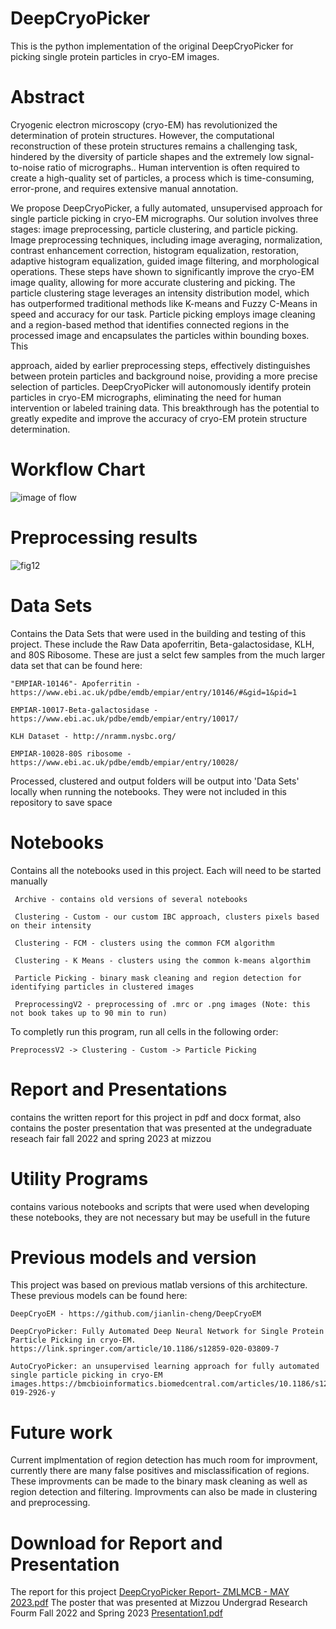 # DeepCryoPicker
This is the python implementation of the original DeepCryoPicker for picking single protein particles in cryo-EM images. 

# Abstract
Cryogenic electron microscopy (cryo-EM) has revolutionized the determination of protein structures. However, the computational reconstruction of these protein structures remains a challenging task, hindered by the diversity of particle shapes and the extremely low signal-to-noise ratio of micrographs.. Human intervention is often required to create a high-quality set of particles, a process which is time-consuming, error-prone, and requires extensive manual annotation.

We propose DeepCryoPicker, a fully automated, unsupervised approach for single particle picking in cryo-EM micrographs. Our solution involves three stages: image preprocessing, particle clustering, and particle picking. Image preprocessing techniques, including image averaging, normalization, contrast enhancement correction, histogram equalization, restoration, adaptive histogram equalization, guided image filtering, and morphological operations. These steps have shown to significantly improve the cryo-EM image quality, allowing for more accurate clustering and picking. The particle clustering stage leverages an intensity distribution model, which has outperformed traditional methods like K-means and Fuzzy C-Means in speed and accuracy for our task. Particle picking employs image cleaning and a region-based method that identifies connected regions in the processed image and encapsulates the particles within bounding boxes. This

approach, aided by earlier preprocessing steps, effectively distinguishes between protein particles and background noise, providing a more precise selection of particles.
DeepCryoPicker will autonomously identify protein particles in cryo-EM micrographs, eliminating the need for human intervention or labeled training data. This breakthrough has the potential to greatly expedite and improve the accuracy of cryo-EM protein structure determination.

# Workflow Chart
![image of flow](https://github.com/BioinfoMachineLearning/DeepCryoPicker/assets/58675459/029a5a9c-cabe-4df0-81d8-0fd376ab6837)

# Preprocessing results
![fig12](https://github.com/BioinfoMachineLearning/DeepCryoPicker/assets/58675459/b9731b49-5c20-439b-806d-f9a003a0202a)


# Data Sets
Contains the Data Sets that were used in the building and testing of this project. These include the Raw Data apoferritin, Beta-galactosidase, KLH, and 80S Ribosome. These are just a selct few samples from the much larger data set that can be found here:

    "EMPIAR-10146"- Apoferritin - https://www.ebi.ac.uk/pdbe/emdb/empiar/entry/10146/#&gid=1&pid=1
  
    EMPIAR-10017-Beta-galactosidase - https://www.ebi.ac.uk/pdbe/emdb/empiar/entry/10017/
  
    KLH Dataset - http://nramm.nysbc.org/
  
    EMPIAR-10028-80S ribosome - https://www.ebi.ac.uk/pdbe/emdb/empiar/entry/10028/
  
 Processed, clustered and output folders will be output into 'Data Sets' locally when running the notebooks. They were not included in this repository to save space
 
 # Notebooks
 Contains all the notebooks used in this project. Each will need to be started manually
 
     Archive - contains old versions of several notebooks

     Clustering - Custom - our custom IBC approach, clusters pixels based on their intensity

     Clustering - FCM - clusters using the common FCM algorithm

     Clustering - K Means - clusters using the common k-means algorthim

     Particle Picking - binary mask cleaning and region detection for identifying particles in clustered images

     PreprocessingV2 - preprocessing of .mrc or .png images (Note: this not book takes up to 90 min to run)

 To completly run this program, run all cells in the following order:
 
    PreprocessV2 -> Clustering - Custom -> Particle Picking
 
# Report and Presentations
contains the written report for this project in pdf and docx format, also contains the poster presentation that was presented at the undegraduate reseach fair fall 2022 and spring 2023 at mizzou

# Utility Programs
contains various notebooks and scripts that were used when developing these notebooks, they are not necessary but may be usefull in the future

# Previous models and version
This project was based on previous matlab versions of this architecture. These previous models can be found here:

    DeepCryoEM - https://github.com/jianlin-cheng/DeepCryoEM

    DeepCryoPicker: Fully Automated Deep Neural Network for Single Protein Particle Picking in cryo-EM. https://link.springer.com/article/10.1186/s12859-020-03809-7

    AutoCryoPicker: an unsupervised learning approach for fully automated single particle picking in cryo-EM images.https://bmcbioinformatics.biomedcentral.com/articles/10.1186/s12859-019-2926-y
 

# Future work
Current implmentation of region detection has much room for improvment, currently there are many false positives and misclassification of regions. These improvments can be made to the binary mask cleaning as well as region detection and filtering. Improvments can also be made in clustering and preprocessing.

# Download for Report and Presentation
The report for this project [DeepCryoPicker Report- ZMLMCB - MAY 2023.pdf](https://github.com/BioinfoMachineLearning/DeepCryoPicker/files/11537257/DeepCryoPicker.Report-.ZMLMCB.-.MAY.2023.pdf)
The poster that was presented at Mizzou Undergrad Research Fourm Fall 2022 and Spring 2023 [Presentation1.pdf](https://github.com/BioinfoMachineLearning/DeepCryoPicker/files/11537305/Presentation1.pdf)


